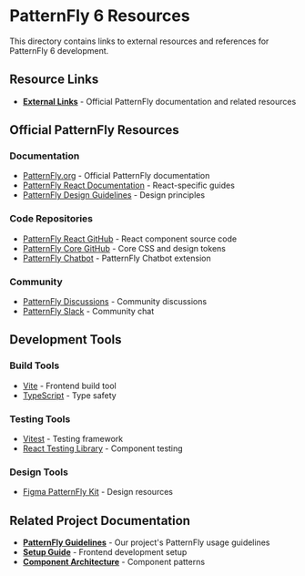 # PatternFly 6 Resources

This directory contains links to external resources and references for PatternFly 6 development.

## Resource Links

- **[External Links](external-links.md)** - Official PatternFly documentation and related resources

## Official PatternFly Resources

### Documentation

- [PatternFly.org](https://www.patternfly.org/) - Official PatternFly documentation
- [PatternFly React Documentation](https://www.patternfly.org/get-started/develop) - React-specific guides
- [PatternFly Design Guidelines](https://www.patternfly.org/get-started/design) - Design principles

### Code Repositories

- [PatternFly React GitHub](https://github.com/patternfly/patternfly-react) - React component source code
- [PatternFly Core GitHub](https://github.com/patternfly/patternfly) - Core CSS and design tokens
- [PatternFly Chatbot](https://github.com/patternfly/chatbot) - PatternFly Chatbot extension

### Community

- [PatternFly Discussions](https://github.com/patternfly/patternfly/discussions) - Community discussions
- [PatternFly Slack](https://patternfly.slack.com/) - Community chat

## Development Tools

### Build Tools

- [Vite](https://vitejs.dev/) - Frontend build tool
- [TypeScript](https://www.typescriptlang.org/) - Type safety

### Testing Tools

- [Vitest](https://vitest.dev/) - Testing framework
- [React Testing Library](https://testing-library.com/docs/react-testing-library/intro/) - Component testing

### Design Tools

- [Figma PatternFly Kit](https://www.patternfly.org/get-started/design#design-tools) - Design resources

## Related Project Documentation

- **[PatternFly Guidelines](../guidelines/README.md)** - Our project's PatternFly usage guidelines
- **[Setup Guide](../setup/README.md)** - Frontend development setup
- **[Component Architecture](../guidelines/component-architecture.md)** - Component patterns
